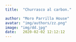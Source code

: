 ```yaml
---
title:  "Churrasco al carbon."

author: "Moro Parrilla House"
avatar: "img/authors/zz.png"
image: "img/dd.jpg"
date:   2020-02-02 12:12:12
---
```


